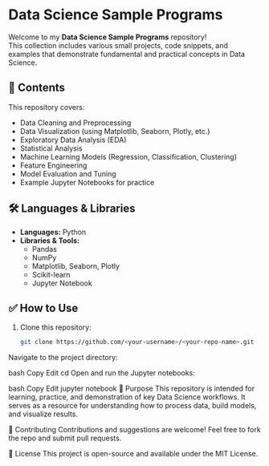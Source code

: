 # Data Science Sample Programs

Welcome to my **Data Science Sample Programs** repository!  
This collection includes various small projects, code snippets, and examples that demonstrate fundamental and practical concepts in Data Science.

## 📂 Contents

This repository covers:

- Data Cleaning and Preprocessing
- Data Visualization (using Matplotlib, Seaborn, Plotly, etc.)
- Exploratory Data Analysis (EDA)
- Statistical Analysis
- Machine Learning Models (Regression, Classification, Clustering)
- Feature Engineering
- Model Evaluation and Tuning
- Example Jupyter Notebooks for practice

## 🛠️ Languages & Libraries

- **Languages:** Python  
- **Libraries & Tools:**  
  - Pandas  
  - NumPy  
  - Matplotlib, Seaborn, Plotly  
  - Scikit-learn  
  - Jupyter Notebook

## ✅ How to Use

1. Clone this repository:
   ```bash
   git clone https://github.com/<your-username>/<your-repo-name>.git
Navigate to the project directory:

bash
Copy
Edit
cd <your-repo-name>
Open and run the Jupyter notebooks:

bash
Copy
Edit
jupyter notebook
🎯 Purpose
This repository is intended for learning, practice, and demonstration of key Data Science workflows. It serves as a resource for understanding how to process data, build models, and visualize results.

📌 Contributing
Contributions and suggestions are welcome! Feel free to fork the repo and submit pull requests.

📄 License
This project is open-source and available under the MIT License.

